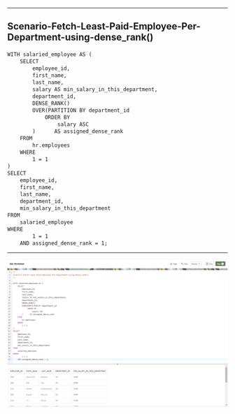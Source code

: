 --------------------------------------------------------------------------------
Scenario-Fetch-Least-Paid-Employee-Per-Department-using-dense_rank()
--------------------------------------------------------------------------------

    WITH salaried_employee AS (
        SELECT
            employee_id,
            first_name,
            last_name,
            salary AS min_salary_in_this_department,
            department_id,
            DENSE_RANK()
            OVER(PARTITION BY department_id
                ORDER BY
                    salary ASC
            )      AS assigned_dense_rank
        FROM
            hr.employees
        WHERE
            1 = 1
    )
    SELECT
        employee_id,
        first_name,
        last_name,
        department_id,
        min_salary_in_this_department
    FROM
        salaried_employee
    WHERE
            1 = 1
        AND assigned_dense_rank = 1;

--------------------------------------------------------------------------------

![!](../../../../Assets/Oracle/Scenario-Fetch-Least-Paid-Employee-Per-Department-using-dense_rank().PNG)